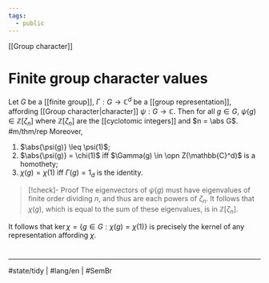 ```yaml
---
tags:
  - public
---
```

[[Group character]]
# Finite group character values

Let $G$ be a [[finite group]], $\Gamma : G \to \mathbb{C}^d$ be a [[group representation]], affording [[Group character|character]] $\psi : G \to \mathbb{C}$.
Then for all $g \in G$, $\psi(g) \in \mathbb{Z}[\zeta_{n}]$ where $\mathbb{Z}[\zeta_{n}]$ are the [[cyclotomic integers]] 
and $n = \abs G$. #m/thm/rep
Moreover,

1. $\abs{\psi(g)} \leq \psi(1)$;
2. $\abs{\psi(g)} = \chi(1)$ iff $\Gamma(g) \in \opn Z(\mathbb{C}^d)$ is a homothety;
3. $\chi(g) = \chi(1)$ iff $\Gamma(g) = 1_{d}$ is the identity.

> [!check]- Proof
> The eigenvectors of $\psi(g)$ must have eigenvalues of finite order dividing $n$,
> and thus are each powers of $\zeta_{n}$.
> It follows that $\chi(g)$, which is equal to the sum of these eigenvalues, is in $\mathbb{Z}[\zeta_{n}]$. <span class="QED"/>

It follows that $\ker \chi = \{ g \in G: \chi(g) = \chi(1) \}$ is precisely the kernel of any representation affording $\chi$.
#
---
#state/tidy | #lang/en | #SemBr
